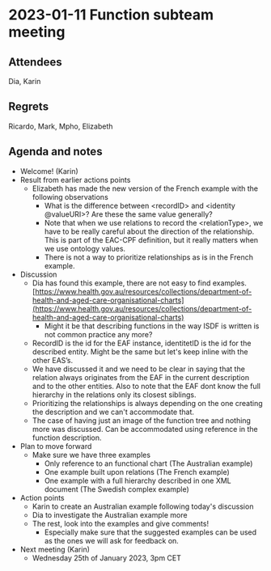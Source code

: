 <!-- Yay, no errors, warnings, or alerts! -->


# 2023-01-11 Function subteam meeting


## Attendees

Dia, Karin


## Regrets

Ricardo, Mark, Mpho, Elizabeth


## Agenda and notes



* Welcome! (Karin)
* Result from earlier actions points
    * Elizabeth has made the new version of the French example with the following observations
        * What is the difference between &lt;recordID> and &lt;identity @valueURI>?  Are these the same value generally?
        * Note that when we use relations to record the &lt;relationType>, we have to be really careful about the direction of the relationship.  This is part of the EAC-CPF definition, but it really matters when we use ontology values.
        * There is not a way to prioritize relationships as is in the French example.
* Discussion
    * Dia has found this example, there are not easy to find examples. [https://www.health.gov.au/resources/collections/department-of-health-and-aged-care-organisational-charts](https://www.health.gov.au/resources/collections/department-of-health-and-aged-care-organisational-charts) 
        * Might it be that describing functions in the way ISDF is written is not common practice any more?
    * RecordID is the id for the EAF instance, identitetID is the id for the described entity. Might be the same but let's keep inline with the other EAS’s.
    * We have discussed it and we need to be clear in saying that the relation always originates from the EAF in the current description and to the other entities. Also to note that the EAF dont know the full hierarchy in the relations only its closest siblings.
    * Prioritizing the relationships is always depending on the one creating the description and we can't accommodate that.
    * The case of having just an image of the function tree and nothing more was discussed. Can be accommodated using reference in the function description.
* Plan to move forward
    * Make sure we have three examples
        * Only reference to an functional chart (The Australian example)
        * One example built upon relations (The French example)
        * One example with a full hierarchy described in one XML document (The Swedish complex example)
* Action points
    * Karin to create an Australian example following today's discussion
    * Dia to investigate the Australian example more
    * The rest, look into the examples and give comments!
        * Especially make sure that the suggested examples can be used as the ones we will ask for feedback on.
* Next meeting (Karin)
    * Wednesday 25th of January 2023, 3pm CET
